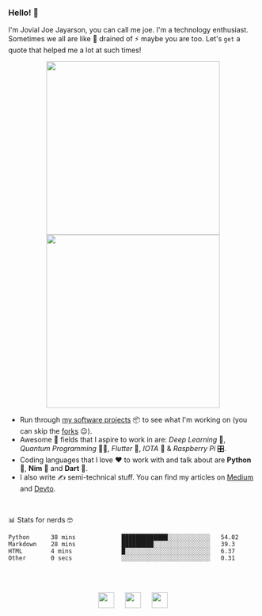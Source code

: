 ### Hello! 👋

I'm Jovial Joe Jayarson, you can call me joe. I'm a technology enthusiast. Sometimes we all are like 🔋 drained of ⚡️ maybe you are too. Let's `get` a quote that helped me a lot at such times!

<p align="center">
  <img src='https://i.stack.imgur.com/XfptG.png' width='350' />
  <img src='https://i.stack.imgur.com/UbstJ.png' width='350' />
</p>

- Run through [my software projects](https://github.com/joe733?tab=repositories) 📦 to see what I'm working on (you can skip the [forks](https://github.com/joe733?tab=repositories&q=&type=source&language=) 😉).
- Awesome 🤩 fields that I aspire to work in are: *Deep Learning* 🧬, *Quantum Programming* 👨‍💻, *Flutter* 💙, *IOTA* 💸 & *Raspberry Pi* 🎛.
- Coding languages that I love ❤️ to work with and talk about are **Python** 🐍, **Nim** 👑 and **Dart** 🎯.
- I also write ✍️ semi-technical stuff. You can find my articles on [Medium](https://medium.com/@joe733/) and [Devto](https://dev.to/joe733/).

<br />

📊 Stats for nerds 🤓
<!--START_SECTION:waka-->
```text
Python      38 mins             █████████████░░░░░░░░░░░░   54.02 
Markdown    28 mins             █████████░░░░░░░░░░░░░░░░   39.3 
HTML        4 mins              █░░░░░░░░░░░░░░░░░░░░░░░░   6.37 
Other       0 secs              ░░░░░░░░░░░░░░░░░░░░░░░░░   0.31
```
<!--END_SECTION:waka-->

<br /><br />

<p align ='center'>
	<a href='https://www.linkedin.com/in/joe733'><img src='https://i.stack.imgur.com/gWQXc.png' width='32'/></a> &emsp;
	<a href='https://twitter.com/joe_733'><img src='https://i.stack.imgur.com/HZHmV.png' width='32'/></a> &emsp;
	<a href='https://t.me/joe733'><img src='https://i.stack.imgur.com/rmb2x.png' width='32'/></a>
</p>
